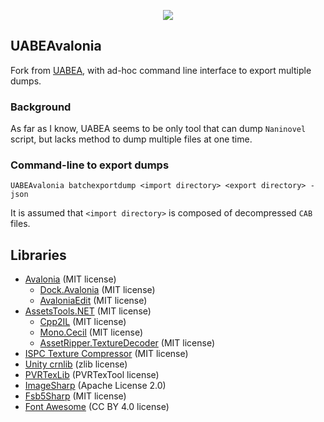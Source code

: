 <p align="center"><img src="UABEAvalonia/Assets/logo.png" /></p>

## UABEAvalonia
Fork from [UABEA](https://github.com/nesrak1/UABEA/tree/master), with ad-hoc command line interface to export multiple dumps.

### Background

As far as I know, UABEA seems to be only tool that can dump `Naninovel` script, but lacks method to dump multiple files at one time.

### Command-line to export dumps

```
UABEAvalonia batchexportdump <import directory> <export directory> -json
```
It is assumed that `<import directory>` is composed of decompressed `CAB` files. 

## Libraries

- [Avalonia](https://github.com/AvaloniaUI/Avalonia) (MIT license)
  - [Dock.Avalonia](https://github.com/wieslawsoltes/Dock) (MIT license)
  - [AvaloniaEdit](https://github.com/AvaloniaUI/AvaloniaEdit) (MIT license)
- [AssetsTools.NET](https://github.com/nesrak1/AssetsTools.NET/tree/upd21-with-inst) (MIT license)
  - [Cpp2IL](https://github.com/SamboyCoding/Cpp2IL) (MIT license)
  - [Mono.Cecil](https://github.com/jbevain/cecil) (MIT license)
  - [AssetRipper.TextureDecoder](https://github.com/AssetRipper/TextureDecoder) (MIT license)
- [ISPC Texture Compressor](https://github.com/GameTechDev/ISPCTextureCompressor) (MIT license)
- [Unity crnlib](https://github.com/Unity-Technologies/crunch/tree/unity) (zlib license)
- [PVRTexLib](https://developer.imaginationtech.com/pvrtextool) (PVRTexTool license)
- [ImageSharp](https://github.com/SixLabors/ImageSharp) (Apache License 2.0)
- [Fsb5Sharp](https://github.com/SamboyCoding/Fmod5Sharp) (MIT license)
- [Font Awesome](https://fontawesome.com) (CC BY 4.0 license)
